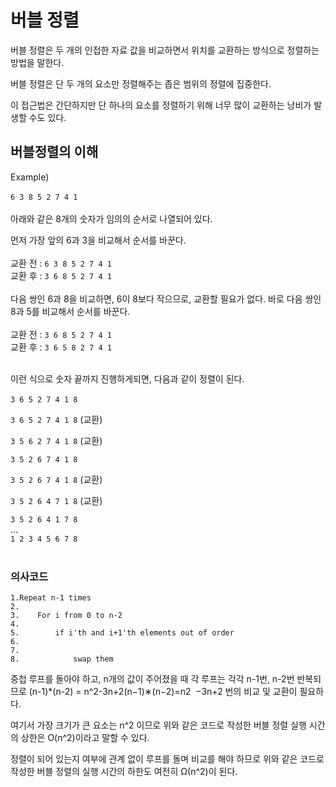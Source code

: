 # __버블 정렬__
버블 정렬은 두 개의 인접한 자료 값을 비교하면서 위치를 교환하는 방식으로 정렬하는 방법을 말한다.

버블 정렬은 단 두 개의 요소만 정렬해주는 좁은 범위의 정렬에 집중한다.

이 접근법은 간단하지만 단 하나의 요소를 정렬하기 위해 너무 많이 교환하는 낭비가 발생할 수도 있다.

## __버블정렬의 이해__
Example)
<br><br>
`6 3 8 5 2 7 4 1`<br><br>
아래와 같은 8개의 숫자가 임의의 순서로 나열되어 있다.

먼저 가장 앞의 6과 3을 비교해서 순서를 바꾼다.
<br><br>
교환 전 : `6 3 8 5 2 7 4 1`<br>
교환 후 : `3 6 8 5 2 7 4 1`
<br><br>
다음 쌍인 6과 8을 비교하면, 6이 8보다 작으므로, 교환할 필요가 없다. 바로 다음 쌍인 8과 5를 비교해서 순서를 바꾼다.<br><br>
교환 전 : `3 6 8 5 2 7 4 1`<br>
교환 후 : `3 6 5 8 2 7 4 1`
<br><br>

이런 식으로 숫자 끝까지 진행하게되면, 다음과 같이 정렬이 된다.
<br><br>
`3 6 5 2 7 4 1 8`

`3 6 5 2 7 4 1 8` (교환)

`3 5 6 2 7 4 1 8` (교환)

`3 5 2 6 7 4 1 8` 

`3 5 2 6 7 4 1 8` (교환)

`3 5 2 6 4 7 1 8` (교환)

`3 5 2 6 4 1 7 8`
<br>...<br>
`1 2 3 4 5 6 7 8`
<br><br>

### __의사코드__
```
1.Repeat n-1 times
2.
3.    For i from 0 to n-2
4.
5.        if i'th and i+1'th elements out of order
6.
7.
8.            swap them
```
중첩 루프를 돌아야 하고, n개의 값이 주어졌을 때 각 루프는 각각 n-1번, n-2번 반복되므로  (n-1)*(n-2) = n^2-3n+2(n−1)∗(n−2)=n2
​​ −3n+2  번의 비교 및 교환이 필요하다.

여기서 가장 크기가 큰 요소는 n^2 이므로 위와 같은 코드로 작성한 버블 정렬 실행 시간의 상한은 O(n^2)이라고 말할 수 있다.

정렬이 되어 있는지 여부에 관계 없이 루프를 돌며 비교를 해야 하므로 위와 같은 코드로 작성한 버블 정렬의 실행 시간의 하한도 여전히 Ω(n^2)이 된다.